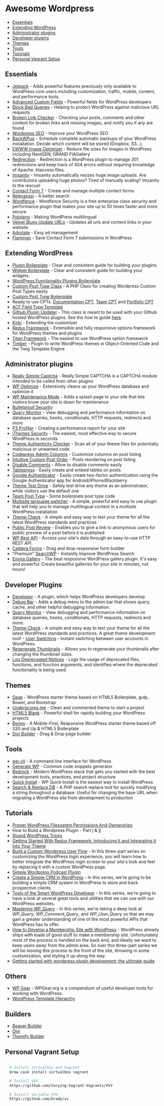 # Awesome Wordpress
- [Essentials](#essentials)
- [Extending WordPress](#extending-wordpress)
- [Administrator plugins](#administrator-plugins)
- [Developer plugins](#developer-plugins)
- [Themes](#themes)
- [Tools](#tools)
- [Tutorials](#tutorials)
- [Personal Vagrant Setup](#personal-vagrant-setup)

## Essentials
- [Jetpack](https://wordpress.org/plugins/jetpack/) - Adds powerful features previously only available to WordPress.com users including customization, traffic, mobile, content, and performance tools.
- [Advanced Custom Fields](http://www.advancedcustomfields.com/) - Powerful fields for WordPress developers
- [Block Bad Queries](https://wordpress.org/plugins/block-bad-queries/) - Helping to protect WordPress against malicious URL requests
- [Broken Link Checker](https://wordpress.org/plugins/broken-link-checker/) - Checking your posts, comments and other content for broken links and missing images, and notify you if any are found
- [Wordpress SEO](https://wordpress.org/plugins/wordpress-seo/) - Improve your WordPress SEO
- [BackWPup](https://wordpress.org/plugins/backwpup/) - Schedule complete automatic backups of your WordPress installation. Decide which content will be stored (Dropbox, S3…).
- [EWWW Image Optimizer](https://wordpress.org/plugins/ewww-image-optimizer/) - Reduce file sizes for images in WordPress including NextGEN, GRAND FlAGallery
- [Redirection](https://wordpress.org/plugins/redirection/) - Redirection is a WordPress plugin to manage 301 redirections and keep track of 404 errors without requiring knowledge of Apache .htaccess files.
- [Imsanity](https://wordpress.org/plugins/imsanity/) - Imsanity automatically resizes huge image uploads. Are contributors uploading huge photos? Tired of manually scaling? Imsanity to the rescue!
- [Contact Form 7](https://wordpress.org/plugins/contact-form-7/) - Create and manage multiple contact forms
- [Relevanssi](https://wordpress.org/plugins/relevanssi/) - A better search
- [Wordfence](https://wordpress.org/plugins/wordfence/) - Wordfence Security is a free enterprise class security and performance plugin that makes your site up to 50 times faster and more secure
- [Polylang](https://wordpress.org/plugins/polylang/) - Making WordPress multilingual
- [Velvet Blues Update URLs](https://wordpress.org/plugins/velvet-blues-update-urls/) - Updates all urls and content links in your website.
- [Adrotate](https://wordpress.org/plugins/adrotate/) - Easy ad management
- [Flamingo](https://wordpress.org/plugins/flamingo/) - Save Contact Form 7 submissions in WordPress

## Extending WordPress
- [Plugin Boilerplate](https://github.com/tommcfarlin/WordPress-Plugin-Boilerplate) - Clear and consistent guide for building your plugins.
- [Widget Boilerplate](https://github.com/tommcfarlin/WordPress-Widget-Boilerplate) - Clear and consistent guide for building your widgets.
- [WordPress Functionality Plugins Boilerplate](https://github.com/chriscoyier/css-tricks-functionality-plugin)
- [Custom Post Type Class](https://github.com/jjgrainger/wp-custom-post-type-class) - A PHP Class for creating Wordpress Custom Post Types easily
- [Custom Post Type Boilerplate](https://github.com/devinsays/team-post-type)
- Ready to use CPTs. [Documentation CPT](https://github.com/devinsays/documentation-post-type), [Team CPT](https://github.com/devinsays/team-post-type) and [Portfolio CPT](https://github.com/devinsays/portfolio-post-type)
- [ACF Field Type Template](https://github.com/elliotcondon/acf-field-type-template)
- [Github Plugin Updater](https://github.com/radishconcepts/WordPress-GitHub-Plugin-Updater) - This class is meant to be used with your Github hosted WordPress plugins. See the how to guide [here](http://code.tutsplus.com/tutorials/toolbox-of-the-smart-wordpress-developer-wordpress-github-plugin-updater--cms-23924).
- [Kirki](https://github.com/aristath/kirki) - Extending the customizer
- [Redux Framework](https://wordpress.org/plugins/redux-framework/) - Extensible and fully responsive options framework for WordPress themes and plugins
- [Titan Framework](https://github.com/gambitph/Titan-Framework) - The easiest to use WordPress option framework
- [Timber](https://github.com/timber/timber) - Plugin to write WordPress themes w Object-Oriented Code and the Twig Template Engine


## Administrator plugins
- [Really Simple Captcha](https://wordpress.org/plugins/really-simple-captcha/) - Really Simple CAPTCHA is a CAPTCHA module intended to be called from other plugins
- [WP Optimize](https://wordpress.org/plugins/wp-optimize/) - Extensively cleans up your WordPress database and optimize it
- [WP Maintenance Mode](https://wordpress.org/plugins/wp-maintenance-mode/) - Adds a splash page to your site that lets visitors know your site is down for maintenance
- [Bulletproof Security](https://wordpress.org/plugins/bulletproof-security/)
- [Query Monitor](https://wordpress.org/plugins/query-monitor/) - View debugging and performance information on database queries, hooks, conditionals, HTTP requests, redirects and more
- [P3 Profiler](https://wordpress.org/plugins/p3-profiler/) - Creating a performance report for your site
- [iThemes Security](https://tr.wordpress.org/plugins/better-wp-security/) - The easiest, most effective way to secure WordPress in seconds
- [Theme Authenticity Checker](https://wordpress.org/plugins/tac/) - Scan all of your theme files for potentially malicious or unwanted code
- [Codepress Admin Columns](https://wordpress.org/plugins/codepress-admin-columns/) - Customize columns on post listing
- [Intuitive Custom Post Order](https://wordpress.org/plugins/intuitive-custom-post-order/) - Posts reordering on post listing
- [Disable Comments](https://wordpress.org/plugins/disable-comments/) - Allow to disable comments easily
- [Tablepress](https://wordpress.org/plugins/tablepress/) - Easily create and embed tables on posts
- [Google Authenticator](https://wordpress.org/plugins/google-authenticator/) - Easily create two-factor authentication using the Google Authenticator app for Android/iPhone/Blackberry
- [Theme Test Drive](https://wordpress.org/plugins/theme-test-drive/) - Safely test drive any theme as an administrator, while visitors use the default one
- [Team Post Type](https://github.com/devinsays/team-post-type) - Some boilerplate post type code
- [Multisite language switcher](https://wordpress.org/plugins/multisite-language-switcher/) - A simple, powerful and easy to use plugin that will help you to manage multilingual content in a multisite WordPress installation
- [Theme Check](https://wordpress.org/plugins/theme-check/) - A simple and easy way to test your theme for all the latest WordPress standards and practices
- [Public Post Review](https://wordpress.org/plugins/public-post-preview/) - Enables you to give a link to anonymous users for public preview of a post before it is published
- [WP Rest API](https://wordpress.org/plugins/rest-api/) - Access your site's data through an easy-to-use HTTP REST API.
- [Caldera Forms](https://wordpress.org/plugins/caldera-forms/) - Drag and drop responsive form builder
- "Premium" [SearchWP](https://searchwp.com/) - Instantly Improve WordPress Search
- [Envira Gallery](https://wordpress.org/plugins/envira-gallery-lite/) - The best responsive WordPress gallery plugin. It's easy and powerful. Create beautiful galleries for your site in minutes, not hours!

## Developer Plugins
- [Developer](https://wordpress.org/plugins/developer/) - A plugin, which helps WordPress developers develop.
- [Debug Bar](https://wordpress.org/plugins/debug-bar/) - Adds a debug menu to the admin bar that shows query, cache, and other helpful debugging information.
- [Query Monitor](https://wordpress.org/plugins/query-monitor/) - View debugging and performance information on database queries, hooks, conditionals, HTTP requests, redirects and more.
- [Theme Check](https://wordpress.org/plugins/theme-check/) - A simple and easy way to test your theme for all the latest WordPress standards and practices. A great theme development tool!
- [User Switching](https://wordpress.org/plugins/user-switching/) - Instant switching between user accounts in WordPress.
- [Regenerate Thumbnails](https://wordpress.org/plugins/regenerate-thumbnails/) - Allows you to regenerate your thumbnails after changing the thumbnail sizes.
- [Log Depreceated Notices](https://wordpress.org/plugins/log-deprecated-notices/) - Logs the usage of deprecated files, functions, and function arguments, and identifies where the deprecated functionality is being used.


## Themes
- [Sage](https://github.com/roots/sage) - WordPress starter theme based on HTML5 Boilerplate, gulp, Bower, and Bootstrap
- [Underscores.me](http://underscores.me/) - Clean and commented theme to start a project
- [HTML5 Blank](https://github.com/toddmotto/html5blank) - Powerful shell for rapidly building your WordPress projects
- [Bones](https://github.com/eddiemachado/bones) - A Mobile-First, Responsive WordPress starter theme based off 320 and Up & HTML5 Boilerplate
- [Divi Builder](http://divitheme.co.uk/) - Drag & Drop page builder


## Tools
- [wp-cli](https://github.com/wp-cli/wp-cli) - A command line interface for WordPress
- [Generate WP](http://generatewp.com/) - Common code snippets generator
- [Bedrock](https://github.com/roots/bedrock) - Modern WordPress stack that gets you started with the best development tools, practices, and project structure
- [Quick Install](http://wp-quick-install.com/) - WP Quick Install is the easiest way to install WordPress
- [Search & Replace DB](https://github.com/interconnectit/Search-Replace-DB/) - A PHP search replace tool for quickly modifying a string throughout a database. Useful for changing the base URL when migrating a WordPress site from development to production


## Tutorials
- [Proper WordPress Filesystem Permissions And Ownerships](http://www.smashingmagazine.com/2014/05/08/proper-wordpress-filesystem-permissions-ownerships/)
- How to Build a Wordpress Plugin - Part [I](https://scotch.io/tutorials/how-to-build-a-wordpress-plugin-part-1) & [II](https://scotch.io/tutorials/how-to-build-a-wordpress-plugin-part-2)
- [Stupid WordPress Tricks](https://perishablepress.com/stupid-wordpress-tricks/)
- [Getting Started With Redux Framework: Introducing It and Integrating It Into Your Theme](http://code.tutsplus.com/tutorials/getting-started-with-redux-framework-introducing-it-and-integrating-it-into-your-theme--cms-22240)
- [Build a Custom Wordpress User Flow](http://code.tutsplus.com/series/build-a-custom-wordpress-user-flow--cms-816) - In this three-part series on customizing the WordPress login experience, you will learn how to better integrate the WordPress login screen to your site's look and feel by replacing it with a custom WordPress page.
- [Simple Wordpress Podcast Plugin](https://css-tricks.com/roll-simple-wordpress-podcast-plugin/)
- [Create a Simple CRM in WordPress](http://code.tutsplus.com/series/create-a-simple-crm-in-wordpress--cms-641) - In this series, we're going to be building a simple CRM system in WordPress to store and track prospective clients.
- [Tools of the Smart WordPress Developer](http://code.tutsplus.com/series/tools-of-the-smart-wordpress-developer--cms-838) - In this series, we're going to have a look at several great tools and utilities that we can use with our WordPress websites.
- [Mastering WP_Query](http://code.tutsplus.com/series/mastering-wp_query--cms-818) - In this series, we're taking a deep look at *WP_Query*, *WP_Comment_Query*, and *WP_User_Query* so that we may gain a greater understanding of one of the most powerful APIs that WordPress has to offer.
- [How to Develop a Membership Site with WordPress](http://code.tutsplus.com/series/how-to-develop-a-membership-site-with-wordpress--cms-884) - WordPress already ships with loads of good stuff to make a membership site. Unfortunately most of the process is handled on the back end, and ideally we want to keep users away from the admin area. So over this three-part series we will be moving this process to the front of the site, throwing in some customization, and styling it up along the way.
- [Getting started with wordpress plugin development: the ultimate guide](https://premium.wpmudev.org/blog/wordpress-plugin-development-guide/)


## Others
- [WP Gear](http://wpgear.org/) - WPGear.org is a compendium of useful developer tools for working with WordPress.
- [WordPress Template Hierarchy](http://wphierarchy.com/)

## Builders
- [Beaver Builder](https://www.wpbeaverbuilder.com/)
- [Divi](http://www.elegantthemes.com/plugins/divi-builder/)
- [Themify Builder](https://themify.me/builder)

## Personal Vagrant Setup
```bash

  # Install Virtualbox and Vagrant
  brew cask install virtualbox vagrant

  # Install VVV
  https://github.com/Varying-Vagrant-Vagrants/VVV

  # Install Variable VVV
  https://github.com/bradp/vv
```
